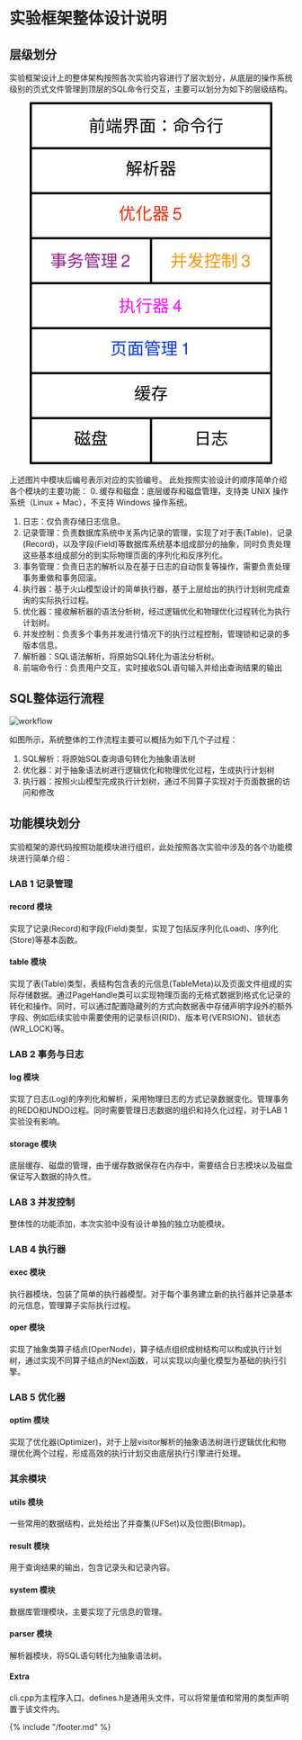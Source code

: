 # 实验框架整体设计说明

## 层级划分

实验框架设计上的整体架构按照各次实验内容进行了层次划分，从底层的操作系统级别的页式文件管理到顶层的SQL命令行交互，主要可以划分为如下的层级结构。  

<p align="center">
    <img src="./pics/层次化结构设计.svg" />
</p>

上述图片中模块后编号表示对应的实验编号。
此处按照实验设计的顺序简单介绍各个模块的主要功能：
0. 缓存和磁盘：底层缓存和磁盘管理，支持类 UNIX 操作系统（Linux + Mac），不支持 Windows 操作系统。
1. 日志：仅负责存储日志信息。
1. 记录管理：负责数据库系统中关系内记录的管理，实现了对于表(Table)，记录(Record)，以及字段(Field)等数据库系统基本组成部分的抽象，同时负责处理这些基本组成部分的到实际物理页面的序列化和反序列化。
2. 事务管理：负责日志的解析以及在基于日志的自动恢复等操作，需要负责处理事务重做和事务回滚。
3. 执行器：基于火山模型设计的简单执行器，基于上层给出的执行计划树完成查询的实际执行过程。
4. 优化器：接收解析器的语法分析树，经过逻辑优化和物理优化过程转化为执行计划树。
5. 并发控制：负责多个事务并发进行情况下的执行过程控制，管理锁和记录的多版本信息。
6. 解析器：SQL语法解析，将原始SQL转化为语法分析树。
7. 前端命令行：负责用户交互，实时接收SQL语句输入并给出查询结果的输出

## SQL整体运行流程

![workflow](./pics/工作流程.svg) 

如图所示，系统整体的工作流程主要可以概括为如下几个子过程：
1. SQL解析：将原始SQL查询语句转化为抽象语法树
2. 优化器：对于抽象语法树进行逻辑优化和物理优化过程，生成执行计划树
3. 执行器：按照火山模型完成执行计划树，通过不同算子实现对于页面数据的访问和修改

## 功能模块划分

实验框架的源代码按照功能模块进行组织，此处按照各次实验中涉及的各个功能模块进行简单介绍：

### LAB 1 记录管理

#### record 模块
实现了记录(Record)和字段(Field)类型，实现了包括反序列化(Load)、序列化(Store)等基本函数。

#### table 模块

实现了表(Table)类型，表结构包含表的元信息(TableMeta)以及页面文件组成的实际存储数据。通过PageHandle类可以实现物理页面的无格式数据到格式化记录的转化和操作。同时，可以通过配置隐藏列的方式向数据表中存储声明字段外的额外字段、例如后续实验中需要使用的记录标识(RID)、版本号(VERSION)、锁状态(WR_LOCK)等。

### LAB 2 事务与日志

#### log 模块
实现了日志(Log)的序列化和解析，采用物理日志的方式记录数据变化。管理事务的REDO和UNDO过程。同时需要管理日志数据的组织和持久化过程，对于LAB 1实验没有影响。

#### storage 模块

底层缓存、磁盘的管理，由于缓存数据保存在内存中，需要结合日志模块以及磁盘保证写入数据的持久性。

### LAB 3 并发控制

整体性的功能添加，本次实验中没有设计单独的独立功能模块。

### LAB 4 执行器

#### exec 模块
执行器模块，包装了简单的执行器模型。对于每个事务建立新的执行器并记录基本的元信息，管理算子实际执行过程。

#### oper 模块
实现了抽象类算子结点(OperNode)，算子结点组织成树结构可以构成执行计划树，通过实现不同算子结点的Next函数，可以实现以向量化模型为基础的执行引擎。

### LAB 5 优化器

#### optim 模块
实现了优化器(Optimizer)，对于上层visitor解析的抽象语法树进行逻辑优化和物理优化两个过程，形成高效的执行计划交由底层执行引擎进行处理。

### 其余模块

#### utils 模块
一些常用的数据结构，此处给出了并查集(UFSet)以及位图(Bitmap)。

#### result 模块

用于查询结果的输出，包含记录头和记录内容。

#### system 模块

数据库管理模块，主要实现了元信息的管理。

#### parser 模块

解析器模块，将SQL语句转化为抽象语法树。

#### Extra

cli.cpp为主程序入口。defines.h是通用头文件，可以将常量值和常用的类型声明置于该文件内。

{% include "/footer.md" %}
